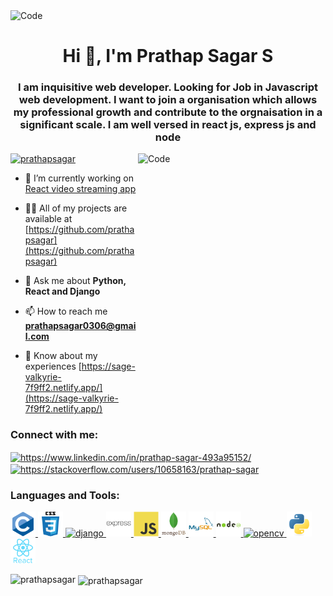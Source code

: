 
<img src="https://thumbs.dreamstime.com/b/coding-abstract-background-matrix-binary-code-your-business-project-background-programming-background-vector-coding-154933763.jpg" alt="Code" width="1000" height="300">

<h1 align="center">Hi 👋, I'm Prathap Sagar S</h1>
<h3 align="center">I am inquisitive web developer. Looking for Job in Javascript web development. I want to join a organisation which allows my professional growth and contribute to the orgnaisation in a significant scale. I am well versed in react js, express js and node</h3>

<img align="right" src="https://www.svgrepo.com/show/343851/custom-coding-programming-development.svg" alt="Code" width="300" height="400">


<p align="left"> <a href="https://github.com/ryo-ma/github-profile-trophy"><img src="https://github-profile-trophy.vercel.app/?username=prathapsagar" alt="prathapsagar" /></a> </p>

- 🔭 I’m currently working on [React video streaming app](https://github.com/prathapsagar/react_video_streaming_app)

- 👨‍💻 All of my projects are available at [https://github.com/prathapsagar](https://github.com/prathapsagar)

- 💬 Ask me about **Python, React and Django**

- 📫 How to reach me **prathapsagar0306@gmail.com**

- 📄 Know about my experiences [https://sage-valkyrie-7f9ff2.netlify.app/](https://sage-valkyrie-7f9ff2.netlify.app/)

<h3 align="left">Connect with me:</h3>
<p align="left">
<a href="https://linkedin.com/in/https://www.linkedin.com/in/prathap-sagar-493a95152/" target="blank"><img align="center" src="https://raw.githubusercontent.com/rahuldkjain/github-profile-readme-generator/master/src/images/icons/Social/linked-in-alt.svg" alt="https://www.linkedin.com/in/prathap-sagar-493a95152/" height="30" width="40" /></a>
<a href="https://stackoverflow.com/users/https://stackoverflow.com/users/10658163/prathap-sagar" target="blank"><img align="center" src="https://raw.githubusercontent.com/rahuldkjain/github-profile-readme-generator/master/src/images/icons/Social/stack-overflow.svg" alt="https://stackoverflow.com/users/10658163/prathap-sagar" height="30" width="40" /></a>
</p>

<h3 align="left">Languages and Tools:</h3>
<p align="left"> <a href="https://www.cprogramming.com/" target="_blank" rel="noreferrer"> <img src="https://raw.githubusercontent.com/devicons/devicon/master/icons/c/c-original.svg" alt="c" width="40" height="40"/> </a> <a href="https://www.w3schools.com/css/" target="_blank" rel="noreferrer"> <img src="https://raw.githubusercontent.com/devicons/devicon/master/icons/css3/css3-original-wordmark.svg" alt="css3" width="40" height="40"/> </a> <a href="https://www.djangoproject.com/" target="_blank" rel="noreferrer"> <img src="https://img.icons8.com/material-two-tone/2x/django.png" alt="django" width="40" height="40"/> </a> <a href="https://expressjs.com" target="_blank" rel="noreferrer"> <img src="https://raw.githubusercontent.com/devicons/devicon/master/icons/express/express-original-wordmark.svg" alt="express" width="40" height="40"/> </a> <a href="https://developer.mozilla.org/en-US/docs/Web/JavaScript" target="_blank" rel="noreferrer"> <img src="https://raw.githubusercontent.com/devicons/devicon/master/icons/javascript/javascript-original.svg" alt="javascript" width="40" height="40"/> </a> <a href="https://www.mongodb.com/" target="_blank" rel="noreferrer"> <img src="https://raw.githubusercontent.com/devicons/devicon/master/icons/mongodb/mongodb-original-wordmark.svg" alt="mongodb" width="40" height="40"/> </a> <a href="https://www.mysql.com/" target="_blank" rel="noreferrer"> <img src="https://raw.githubusercontent.com/devicons/devicon/master/icons/mysql/mysql-original-wordmark.svg" alt="mysql" width="40" height="40"/> </a> <a href="https://nodejs.org" target="_blank" rel="noreferrer"> <img src="https://raw.githubusercontent.com/devicons/devicon/master/icons/nodejs/nodejs-original-wordmark.svg" alt="nodejs" width="40" height="40"/> </a> <a href="https://opencv.org/" target="_blank" rel="noreferrer"> <img src="https://www.vectorlogo.zone/logos/opencv/opencv-icon.svg" alt="opencv" width="40" height="40"/> </a> <a href="https://www.python.org" target="_blank" rel="noreferrer"> <img src="https://raw.githubusercontent.com/devicons/devicon/master/icons/python/python-original.svg" alt="python" width="40" height="40"/> </a> <a href="https://reactjs.org/" target="_blank" rel="noreferrer"> <img src="https://raw.githubusercontent.com/devicons/devicon/master/icons/react/react-original-wordmark.svg" alt="react" width="40" height="40"/> </a> </p>

<p><img align="left" src="https://github-readme-stats.vercel.app/api/top-langs?username=prathapsagar&show_icons=true&locale=en&layout=compact" alt="prathapsagar" /></p>

<p>&nbsp;<img align="center" src="https://github-readme-stats.vercel.app/api?username=prathapsagar&show_icons=true&locale=en" alt="prathapsagar" /></p>
